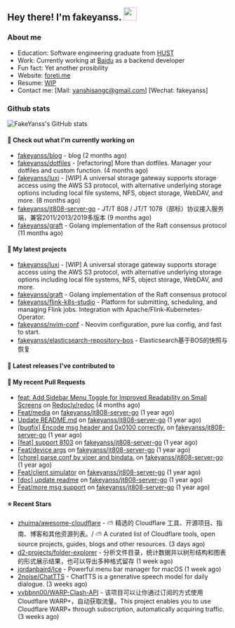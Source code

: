## Hey there! I'm fakeyanss. <img src="https://media.giphy.com/media/hvRJCLFzcasrR4ia7z/giphy.gif" width="30px">

### About me

- Education: Software engineering graduate from [HUST](https://www.hust.edu.cn/)
- Work: Currently working at [Baidu](https://cloud.baidu.com/) as a backend developer
- Fun fact: Yet another prosibility
- Website: [foreti.me](https://foreti.me)
- Resume: [WIP](https://github.com/fakeyanss/fakeYanss/blob/master/Resume.md)
- Contact me: [Mail: yanshisangc@gmail.com] [Wechat: fakeyanss]








### Github stats

![FakeYanss's GitHub stats](https://github-readme-stats.vercel.app/api?username=fakeyanss&show_icons=true&theme=transparent)

#### 👷 Check out what I'm currently working on

- [fakeyanss/blog](https://github.com/fakeyanss/blog) - blog (2 months ago)
- [fakeyanss/dotfiles](https://github.com/fakeyanss/dotfiles) - [refactoring] More than dotfiles. Manager your dotfiles and custom function. (4 months ago)
- [fakeyanss/luxi](https://github.com/fakeyanss/luxi) - [WIP] A universal storage gateway supports storage access using the AWS S3 protocol, with alternative underlying storage options including local file systems, NFS, object storage, WebDAV, and more. (8 months ago)
- [fakeyanss/jt808-server-go](https://github.com/fakeyanss/jt808-server-go) - JT/T 808 / JT/T 1078（部标）协议接入服务端，兼容2011/2013/2019多版本 (9 months ago)
- [fakeyanss/graft](https://github.com/fakeyanss/graft) - Golang implementation of the Raft consensus protocol (11 months ago)

#### 🌱 My latest projects

- [fakeyanss/luxi](https://github.com/fakeyanss/luxi) - [WIP] A universal storage gateway supports storage access using the AWS S3 protocol, with alternative underlying storage options including local file systems, NFS, object storage, WebDAV, and more.
- [fakeyanss/graft](https://github.com/fakeyanss/graft) - Golang implementation of the Raft consensus protocol
- [fakeyanss/flink-k8s-studio](https://github.com/fakeyanss/flink-k8s-studio) - Platform for submitting, scheduling, and managing Flink jobs. Integration with Apache/Flink-Kubernetes-Operator.
- [fakeyanss/nvim-conf](https://github.com/fakeyanss/nvim-conf) - Neovim configuration, pure lua config, and fast to start.
- [fakeyanss/elasticsearch-repository-bos](https://github.com/fakeyanss/elasticsearch-repository-bos) - Elasticsearch基于BOS的快照与恢复

#### 🔭 Latest releases I've contributed to


#### 🔨 My recent Pull Requests

- [feat: Add Sidebar Menu Toggle for Improved Readability on Small Screens](https://github.com/Redocly/redoc/pull/2487) on [Redocly/redoc](https://github.com/Redocly/redoc) (4 months ago)
- [Feat/media](https://github.com/fakeyanss/jt808-server-go/pull/15) on [fakeyanss/jt808-server-go](https://github.com/fakeyanss/jt808-server-go) (1 year ago)
- [Update README.md](https://github.com/fakeyanss/jt808-server-go/pull/14) on [fakeyanss/jt808-server-go](https://github.com/fakeyanss/jt808-server-go) (1 year ago)
- [[bugfix] Encode msg header and 0x0100 correctly.](https://github.com/fakeyanss/jt808-server-go/pull/12) on [fakeyanss/jt808-server-go](https://github.com/fakeyanss/jt808-server-go) (1 year ago)
- [[feat] support 8103](https://github.com/fakeyanss/jt808-server-go/pull/10) on [fakeyanss/jt808-server-go](https://github.com/fakeyanss/jt808-server-go) (1 year ago)
- [Feat/device args](https://github.com/fakeyanss/jt808-server-go/pull/8) on [fakeyanss/jt808-server-go](https://github.com/fakeyanss/jt808-server-go) (1 year ago)
- [[chore] parse conf by viper and bindata.](https://github.com/fakeyanss/jt808-server-go/pull/7) on [fakeyanss/jt808-server-go](https://github.com/fakeyanss/jt808-server-go) (1 year ago)
- [Feat/client simulator](https://github.com/fakeyanss/jt808-server-go/pull/6) on [fakeyanss/jt808-server-go](https://github.com/fakeyanss/jt808-server-go) (1 year ago)
- [[doc] update readme](https://github.com/fakeyanss/jt808-server-go/pull/4) on [fakeyanss/jt808-server-go](https://github.com/fakeyanss/jt808-server-go) (1 year ago)
- [Feat/more msg support](https://github.com/fakeyanss/jt808-server-go/pull/2) on [fakeyanss/jt808-server-go](https://github.com/fakeyanss/jt808-server-go) (1 year ago)

#### ⭐ Recent Stars

- [zhuima/awesome-cloudflare](https://github.com/zhuima/awesome-cloudflare) - ⛅️ 精选的 Cloudflare 工具、开源项目、指南、博客和其他资源列表。/ ⛅️ A curated list of Cloudflare tools, open source projects, guides, blogs and other resources. (3 days ago)
- [d2-projects/folder-explorer](https://github.com/d2-projects/folder-explorer) - 分析文件目录，统计数据并以树形结构和图表的形式展示结果，也可以导出多种格式留存 (1 week ago)
- [jordanbaird/Ice](https://github.com/jordanbaird/Ice) - Powerful menu bar manager for macOS (1 week ago)
- [2noise/ChatTTS](https://github.com/2noise/ChatTTS) - ChatTTS is a generative speech model for daily dialogue. (3 weeks ago)
- [vvbbnn00/WARP-Clash-API](https://github.com/vvbbnn00/WARP-Clash-API) - 该项目可以让你通过订阅的方式使用Cloudflare WARP&#43;，自动获取流量。This project enables you to use Cloudflare WARP&#43; through subscription, automatically acquiring traffic. (3 weeks ago)
